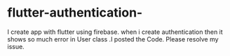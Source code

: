 # flutter-authentication-
I create app with flutter using firebase. when i create authentication then it shows so much error in User class .I posted the Code. Please  resolve my issue.
